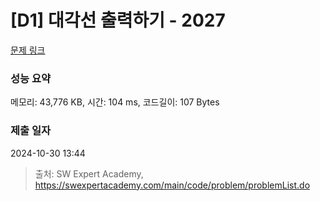 # [D1] 대각선 출력하기 - 2027 

[문제 링크](https://swexpertacademy.com/main/code/problem/problemDetail.do?contestProbId=AV5QFuZ6As0DFAUq) 

### 성능 요약

메모리: 43,776 KB, 시간: 104 ms, 코드길이: 107 Bytes

### 제출 일자

2024-10-30 13:44



> 출처: SW Expert Academy, https://swexpertacademy.com/main/code/problem/problemList.do